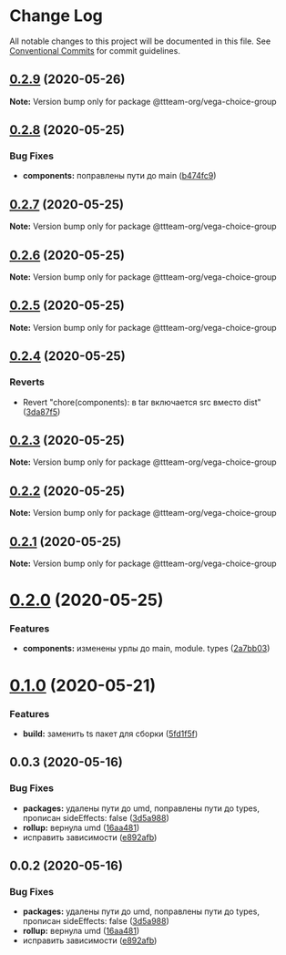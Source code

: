 # Change Log

All notable changes to this project will be documented in this file.
See [Conventional Commits](https://conventionalcommits.org) for commit guidelines.

## [0.2.9](https://github.com/ttteam-org/ttteam-vega-ui/compare/@ttteam-org/vega-choice-group@0.1.0...@ttteam-org/vega-choice-group@0.2.9) (2020-05-26)

**Note:** Version bump only for package @ttteam-org/vega-choice-group





## [0.2.8](https://github.com/ttteam-org/ttteam-vega-ui/compare/@ttteam-org/vega-choice-group@0.2.7...@ttteam-org/vega-choice-group@0.2.8) (2020-05-25)


### Bug Fixes

* **components:** поправлены пути до main ([b474fc9](https://github.com/ttteam-org/ttteam-vega-ui/commit/b474fc94fd90b0d4dd791935251d21d8541b77f9))





## [0.2.7](https://github.com/ttteam-org/ttteam-vega-ui/compare/@ttteam-org/vega-choice-group@0.2.6...@ttteam-org/vega-choice-group@0.2.7) (2020-05-25)

**Note:** Version bump only for package @ttteam-org/vega-choice-group





## [0.2.6](https://github.com/ttteam-org/ttteam-vega-ui/compare/@ttteam-org/vega-choice-group@0.2.5...@ttteam-org/vega-choice-group@0.2.6) (2020-05-25)

**Note:** Version bump only for package @ttteam-org/vega-choice-group





## [0.2.5](https://github.com/ttteam-org/ttteam-vega-ui/compare/@ttteam-org/vega-choice-group@0.2.4...@ttteam-org/vega-choice-group@0.2.5) (2020-05-25)

**Note:** Version bump only for package @ttteam-org/vega-choice-group





## [0.2.4](https://github.com/ttteam-org/ttteam-vega-ui/compare/@ttteam-org/vega-choice-group@0.2.3...@ttteam-org/vega-choice-group@0.2.4) (2020-05-25)


### Reverts

* Revert "chore(components): в tar включается src вместо dist" ([3da87f5](https://github.com/ttteam-org/ttteam-vega-ui/commit/3da87f523e514c40c18815a6f2e44a6dbdd502b7))





## [0.2.3](https://github.com/ttteam-org/ttteam-vega-ui/compare/@ttteam-org/vega-choice-group@0.2.1...@ttteam-org/vega-choice-group@0.2.3) (2020-05-25)

**Note:** Version bump only for package @ttteam-org/vega-choice-group





## [0.2.2](https://github.com/ttteam-org/ttteam-vega-ui/compare/@ttteam-org/vega-choice-group@0.2.1...@ttteam-org/vega-choice-group@0.2.2) (2020-05-25)

**Note:** Version bump only for package @ttteam-org/vega-choice-group





## [0.2.1](https://github.com/ttteam-org/ttteam-vega-ui/compare/@ttteam-org/vega-choice-group@0.2.0...@ttteam-org/vega-choice-group@0.2.1) (2020-05-25)

**Note:** Version bump only for package @ttteam-org/vega-choice-group





# [0.2.0](https://github.com/ttteam-org/ttteam-vega-ui/compare/@ttteam-org/vega-choice-group@0.1.0...@ttteam-org/vega-choice-group@0.2.0) (2020-05-25)


### Features

* **components:** изменены урлы до main, module. types ([2a7bb03](https://github.com/ttteam-org/ttteam-vega-ui/commit/2a7bb0354a083e034a49ed7e3709283dec0b7381))





# [0.1.0](https://github.com/ttteam-org/ttteam-vega-ui/compare/@ttteam-org/vega-choice-group@0.0.2...@ttteam-org/vega-choice-group@0.1.0) (2020-05-21)


### Features

* **build:** заменить ts пакет для сборки ([5fd1f5f](https://github.com/ttteam-org/ttteam-vega-ui/commit/5fd1f5fcd66e4c7cd83b623b63c3fe49f1001d88))





## 0.0.3 (2020-05-16)

### Bug Fixes

- **packages:** удалены пути до umd, поправлены пути до types, прописан sideEffects: false ([3d5a988](https://github.com/gpn-prototypes/vega-ui/commit/3d5a98871aece5d6c79be112e2e60ecd0529694e))
- **rollup:** вернула umd ([16aa481](https://github.com/gpn-prototypes/vega-ui/commit/16aa48132ca6c3934b3b12aa079f8645a0efc89b))
- исправить зависимости ([e892afb](https://github.com/gpn-prototypes/vega-ui/commit/e892afb5368b7ed2c6bdd4c77e08917e033f75ed))

## 0.0.2 (2020-05-16)

### Bug Fixes

- **packages:** удалены пути до umd, поправлены пути до types, прописан sideEffects: false ([3d5a988](https://github.com/gpn-prototypes/vega-ui/commit/3d5a98871aece5d6c79be112e2e60ecd0529694e))
- **rollup:** вернула umd ([16aa481](https://github.com/gpn-prototypes/vega-ui/commit/16aa48132ca6c3934b3b12aa079f8645a0efc89b))
- исправить зависимости ([e892afb](https://github.com/gpn-prototypes/vega-ui/commit/e892afb5368b7ed2c6bdd4c77e08917e033f75ed))
